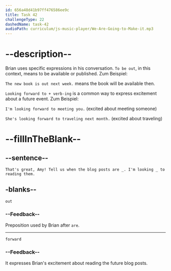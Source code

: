 ```yaml
---
id: 656a48d41b97ff476586ee9c
title: Task 42
challengeType: 22
dashedName: task-42
audioPath: curriculum/js-music-player/We-Are-Going-to-Make-it.mp3
---
```


<!--
AUDIO REFERENCE: 
Brian: That's great, Amy! Tell us when the blog posts are _ . I'm looking _ to reading them.
-->

# --description--

Brian uses specific expressions in his conversation. `To be out`, in this context, means to be available or published. Zum Beispiel:

`The new book is out next week.` means the book will be available then.

`Looking forward to + verb-ing` is a common way to express excitement about a future event. Zum Beispiel:

`I'm looking forward to meeting you.` (excited about meeting someone)

`She's looking forward to traveling next month.` (excited about traveling)

# --fillInTheBlank--

## --sentence--

`That's great, Amy! Tell us when the blog posts are _. I'm looking _ to reading them.`

## -blanks--

`out`

### --Feedback--

Preposition used by Brian after `are`.

---

`forward`

### --Feedback--

It expresses Brian's excitement about reading the future blog posts.
